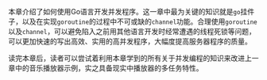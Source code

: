 本章介绍了如何使用Go语言开发并发程序。这一章中最为关键的知识就是`go`挂件子，以及在实现`goroutine`的过程中不可或缺的`channel`功能。合理使用`goroutine`以及`channel`，可以避免陷入之前用其他语言开发时经常遭遇的线程死锁等问题，可以更加快速的写出高效、实用的高并发程序，大幅度提高服务器程序的质量。

读完本章后，读者可以尝试着利用本章学到的所有关于并发编程的知识来改进上一章中的音乐播放器示例，实之具备现实中播放器的多任务特性。